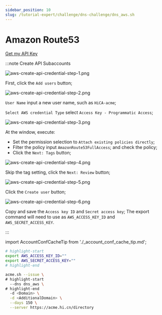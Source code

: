 ```yaml
---
sidebar_position: 10
slug: /tutorial-expert/challenge/dns-challenge/dns_aws.sh
---
```


# Amazon Route53

<p><a href="https://us-east-1.console.aws.amazon.com/iamv2/home#/users" className="button button--secondary button--lg text--no-decoration">Get my API Key</a></p>

:::note Create API Subaccounts

![aws-create-api-credential-step-1.png](/docs/aws-create-api-credential-step-en-1.png)

First, click the `Add users` button;

![aws-create-api-credential-step-2.png](/docs/aws-create-api-credential-step-en-2.png)

`User Name` input a new user name, such as `HiCA-acme`;

`Select AWS credential Type` select `Access Key - Programmatic Access`;

![aws-create-api-credential-step-3.png](/docs/aws-create-api-credential-step-en-3.png)

At the window, execute:
- Set the permission selection to `Attach existing policies directly`;
- Filter the policy input `AmazonRoute53FullAccess`; and check the policy;
- Click the `Next: Tags` button;

![aws-create-api-credential-step-4.png](/docs/aws-create-api-credential-step-en-4.png)

Skip the tag setting, click the `Next: Review` button;

![aws-create-api-credential-step-5.png](/docs/aws-create-api-credential-step-en-5.png)

Click the `Create user` button;

![aws-create-api-credential-step-6.png](/docs/aws-create-api-credential-step-en-6.png)

Copy and save the `Access key ID` and `Secret access key`; The export command will need to use as `AWS_ACCESS_KEY_ID` and `AWS_SECRET_ACCESS_KEY`.

:::

import AccountConfCacheTip from './_account_conf_cache_tip.md';

<AccountConfCacheTip />

```bash
# highlight-start
export AWS_ACCESS_KEY_ID=""
export AWS_SECRET_ACCESS_KEY=""
# highlight-end

acme.sh --issue \
# highlight-start
  --dns dns_aws \
# highlight-end
  -d <Domain> \
  -d <AdditionalDomain> \
  --days 150 \
  --server https://acme.hi.cn/directory
```

